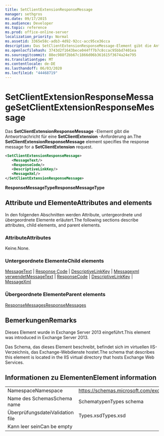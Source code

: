 ```yaml
---
title: SetClientExtensionResponseMessage
manager: sethgros
ms.date: 09/17/2015
ms.audience: Developer
ms.topic: reference
ms.prod: office-online-server
localization_priority: Normal
ms.assetid: 3365e58c-adb3-4d92-92cc-acc95ce36cca
description: Das SetClientExtensionResponseMessage-Element gibt die Antwortnachricht für eine SetClientExtension-Anforderung an.
ms.openlocfilehash: 3743d2f1643bece044ff7b7c8ccac95bbd7401ea
ms.sourcegitcommit: 88ec988f2bb67c1866d06b361615f3674a24e795
ms.translationtype: MT
ms.contentlocale: de-DE
ms.lasthandoff: 06/03/2020
ms.locfileid: "44468719"
---
```

# <a name="setclientextensionresponsemessage"></a><span data-ttu-id="65698-103">SetClientExtensionResponseMessage</span><span class="sxs-lookup"><span data-stu-id="65698-103">SetClientExtensionResponseMessage</span></span>

<span data-ttu-id="65698-104">Das **SetClientExtensionResponseMessage** -Element gibt die Antwortnachricht für eine **SetClientExtension** -Anforderung an.</span><span class="sxs-lookup"><span data-stu-id="65698-104">The **SetClientExtensionResponseMessage** element specifies the response message for a **SetClientExtension** request.</span></span> 
  
```XML
<SetClientExtensionResponseMessage>
   <MessageText/>
   <ResponseCode/>
   <DescriptiveLinkKey/>
   <MessageXml/>
</SetClientExtensionResponseMessage>
```

 <span data-ttu-id="65698-105">**ResponseMessageType**</span><span class="sxs-lookup"><span data-stu-id="65698-105">**ResponseMessageType**</span></span>
## <a name="attributes-and-elements"></a><span data-ttu-id="65698-106">Attribute und Elemente</span><span class="sxs-lookup"><span data-stu-id="65698-106">Attributes and elements</span></span>

<span data-ttu-id="65698-107">In den folgenden Abschnitten werden Attribute, untergeordnete und übergeordnete Elemente erläutert.</span><span class="sxs-lookup"><span data-stu-id="65698-107">The following sections describe attributes, child elements, and parent elements.</span></span>
  
### <a name="attributes"></a><span data-ttu-id="65698-108">Attribute</span><span class="sxs-lookup"><span data-stu-id="65698-108">Attributes</span></span>

<span data-ttu-id="65698-109">Keine.</span><span class="sxs-lookup"><span data-stu-id="65698-109">None.</span></span>
  
### <a name="child-elements"></a><span data-ttu-id="65698-110">Untergeordnete Elemente</span><span class="sxs-lookup"><span data-stu-id="65698-110">Child elements</span></span>

<span data-ttu-id="65698-111">[MessageText](messagetext.md)  |  [Response Code](responsecode.md)  |  [DescriptiveLinkKey](descriptivelinkkey.md)  |  [Messagexml verwendet](messagexml.md)</span><span class="sxs-lookup"><span data-stu-id="65698-111">[MessageText](messagetext.md) | [ResponseCode](responsecode.md) | [DescriptiveLinkKey](descriptivelinkkey.md) | [MessageXml](messagexml.md)</span></span>
  
### <a name="parent-elements"></a><span data-ttu-id="65698-112">Übergeordnete Elemente</span><span class="sxs-lookup"><span data-stu-id="65698-112">Parent elements</span></span>

[<span data-ttu-id="65698-113">ResponseMessages</span><span class="sxs-lookup"><span data-stu-id="65698-113">ResponseMessages</span></span>](responsemessages.md)
  
## <a name="remarks"></a><span data-ttu-id="65698-114">Bemerkungen</span><span class="sxs-lookup"><span data-stu-id="65698-114">Remarks</span></span>

<span data-ttu-id="65698-115">Dieses Element wurde in Exchange Server 2013 eingeführt.</span><span class="sxs-lookup"><span data-stu-id="65698-115">This element was introduced in Exchange Server 2013.</span></span>
  
<span data-ttu-id="65698-116">Das Schema, das dieses Element beschreibt, befindet sich im virtuellen IIS-Verzeichnis, das Exchange-Webdienste hostet.</span><span class="sxs-lookup"><span data-stu-id="65698-116">The schema that describes this element is located in the IIS virtual directory that hosts Exchange Web Services.</span></span>
  
## <a name="element-information"></a><span data-ttu-id="65698-117">Informationen zu Elementen</span><span class="sxs-lookup"><span data-stu-id="65698-117">Element information</span></span>

|||
|:-----|:-----|
|<span data-ttu-id="65698-118">Namespace</span><span class="sxs-lookup"><span data-stu-id="65698-118">Namespace</span></span>  <br/> |https://schemas.microsoft.com/exchange/services/2006/types  <br/> |
|<span data-ttu-id="65698-119">Name des Schemas</span><span class="sxs-lookup"><span data-stu-id="65698-119">Schema name</span></span>  <br/> |<span data-ttu-id="65698-120">Schematypen</span><span class="sxs-lookup"><span data-stu-id="65698-120">Types schema</span></span>  <br/> |
|<span data-ttu-id="65698-121">Überprüfungsdatei</span><span class="sxs-lookup"><span data-stu-id="65698-121">Validation file</span></span>  <br/> |<span data-ttu-id="65698-122">Types.xsd</span><span class="sxs-lookup"><span data-stu-id="65698-122">Types.xsd</span></span>  <br/> |
|<span data-ttu-id="65698-123">Kann leer sein</span><span class="sxs-lookup"><span data-stu-id="65698-123">Can be empty</span></span>  <br/> ||
   

